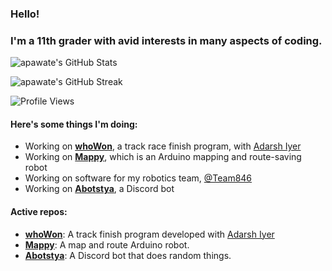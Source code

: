 ### Hello!

### I'm a 11th grader with avid interests in many aspects of coding.

![apawate's GitHub Stats](https://github-readme-stats.vercel.app/api?username=apawate&show_icons=true)

![apawate's GitHub Streak](https://github-readme-streak-stats.herokuapp.com/?user=apawate)

![Profile Views](https://komarev.com/ghpvc/?username=apawate)




#### Here's some things I'm doing:
  - Working on [**whoWon**](https://github.com/apawate/whoWon), a track race finish program, with [Adarsh Iyer](https://github.com/adarshramiyer) 
  - Working on [**Mappy**](https://github.com/apawate/mappy), which is an Arduino mapping and route-saving robot
  - Working on software for my robotics team, [@Team846](https://github.com/Team846) 
  - Working on [**Abotstya**](https://github.com/apawate/abotstya), a Discord bot

#### Active repos:
  - [**whoWon**](https://github.com/apawate/whoWon): A track finish program developed with [Adarsh Iyer](https://github.com/adarshramiyer)
  - [**Mappy**](https://github.com/apawate/mappy): A map and route Arduino robot. 
  - [**Abotstya**](https://github.com/apawate/abotstya): A Discord bot that does random things.


